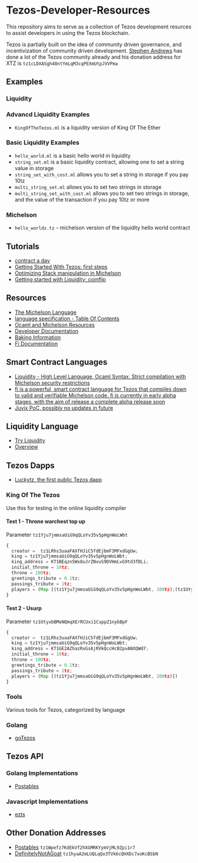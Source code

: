 # Tezos-Developer-Resources

This repository aims to serve as a collection of Tezos development resurces to assist developers in using the Tezos blockchain.

Tezos is partially built on the idea of community driven governance, and incentivization of community driven development. [Stephen Andrews](https://github.com/stephenandrews/) has done a lot of the Tezos community already and his donation address for XTZ is `tz1cLDXASgh48ntYmLqM3cqPEXmUtpJVVPma`

## Examples

### Liquidity

### Advancd Liquidity Examples

* `KingOfTheTezos.ml` is a liquidity version of King Of The Ether

### Basic Liquidity Examples

* `hello_world.ml` is a basic hello world in liquidity
* `string_set.ml` is a basic liquidity contract, allowing one to set a string value in storage
* `string_set_with_cost.ml` allows you to set a string in storage if you pay 10tz
* `multi_string_set.ml` allows you to set two strings in storage
* `multi_string_set_with_cost.ml` allows you to set two strings in storage, and the value of the transaction if you pay 10tz or more

### Michelson

* `hello_worldz.tz` - michelson version of the liquidity hello world contract

## Tutorials

* [contract a day](https://www.michelson-lang.com/contract-a-day.html#sec-1)
* [Getting Started With Tezos: first steps](https://martin.pospech.cz/post/getting_started_with_tezos/)
* [Optimizing Stack manipulation in Michelson](https://hackernoon.com/optimizing-stack-manipulation-in-michelson-31ba7ff11a3a)
* [Getting started with Liquidity: coinflip](https://martin.pospech.cz/post/getting_started_with_liquidity/)

## Resources

* [The Michelson Language](https://www.michelson-lang.com/)
* [language specification - Table Of Contents](https://doc.tzalpha.net/whitedoc/michelson.html#table-of-contents)
* [Ocaml and Michelson Resources](https://github.com/tezoscommunity/FAQ/wiki/OCaml-and-MIchelson-Resources)
* [Developer Documentation](https://doc.tzalpha.net/index.html)
* [Baking Information](https://medium.com/tezos/its-a-baker-s-life-for-me-c214971201e1)
* [Fi Documentation](https://fi-code.gitbooks.io/documentation/content/)

## Smart Contract Languages

* [Liquidity - High Level Language, Ocaml Syntax, Strict compilation with Michelson security restrictions](https://www.liquidity-lang.org/)
* [fi is a powerful, smart contract language for Tezos that compiles down to valid and verifiable Michelson code. fi is currently in early alpha stages, with the aim of release a complete alpha release soon](https://github.com/stephenandrews/fi)
* [Juvix PoC, possibly no updates in future](https://github.com/cwgoes/juvix)

## Liquidity Language

* [Try Liquidity](http://www.liquidity-lang.org/edit/)
* [Overview](https://github.com/OCamlPro/liquidity/blob/master/docs/liquidity.md)

## Tezos Dapps

* [Luckytz, the first public Tezos dapp](https://luckytez.github.io/)

### King Of The Tezos

Use this for testing in the online liquidity compiler

#### Test 1 - Throne warchest top up

Parameter `tz1Yju7jmmsaUiG9qQLoYv35v5pHgnWoLWbt`

```javascript
{
  creator =  tz1LRhs3uaaFAXfHJiC5fdEjbmF3MFxdGgUw;
  king = tz1Yju7jmmsaUiG9qQLoYv35v5pHgnWoLWbt;
  king_address = KT1BEqzn5Wx8uJrZNvuS9DVHmLvG9td3fDLi;
  initial_throne = 10tz;
  throne = 100tz;
  greetings_tribute = 0.1tz;
  passings_tribute = 1tz;
  players = (Map [(tz1Yju7jmmsaUiG9qQLoYv35v5pHgnWoLWbt, 100tz);(tz1UtyxbBMeNQmqXErRCUxi1CuppZ1nybBpF, 110.100000tz)])
}
```

#### Test 2 - Usurp

Parameter `tz1UtyxbBMeNQmqXErRCUxi1CuppZ1nybBpF`

```javascript
{
  creator =  tz1LRhs3uaaFAXfHJiC5fdEjbmF3MFxdGgUw;
  king = tz1Yju7jmmsaUiG9qQLoYv35v5pHgnWoLWbt;
  king_address = KT1GE2AZhazRxGsAjRVkQccHcB2pvANXQWd7;
  initial_throne = 10tz;
  throne = 100tz;
  greetings_tribute = 0.1tz;
  passings_tribute = 1tz;
  players = (Map [(tz1Yju7jmmsaUiG9qQLoYv35v5pHgnWoLWbt, 100tz)])
}
```

### Tools

Various tools for Tezos, categorized by language

### Golang

* [goTezos](https://github.com/DefinitelyNotAGoat/goTezos)

## Tezos API

### Golang Implementations

* [Postables](https://github.com/postables/TGo)

### Javascript Implementations

* [ezts](https://github.com/stephenandrews/eztz)

## Other Donation Addresses

* [Postables](https://github.com/postables) `tz1Wpefz7KdEkVf2hXGMRKYymVjML9Zpi1r7`
* [DefinitelyNotAGoat](https://github.com/DefinitelyNotAGoat/goTezos) `tz1hyaA2mLUQLqQo3TVk6cQHXDc7xoKcBSbN`